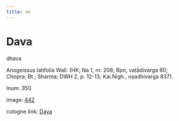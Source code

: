 ```yaml
---
title: धव
---
```


# Dava

dhava  <div n="P" />Anogeissus latifolia Wall. (HK; Na 1, nr. 208; Bpn, vaṭādivarga 60; <div n="lb" />Chopra; Bt.; Sharma; DWH 2, p. 12-13; Kai.Nigh., oṣadhivarga 837).

lnum: 350

image: [442](https://www.sanskrit-lexicon.uni-koeln.de/scans/csl-apidev/servepdf.php?dict=snp&page=442)

cologne link: [Dava](https://sanskrit-lexicon.uni-koeln.de/scans/csl-apidev/getword.php?dict=snp&key=Dava)

